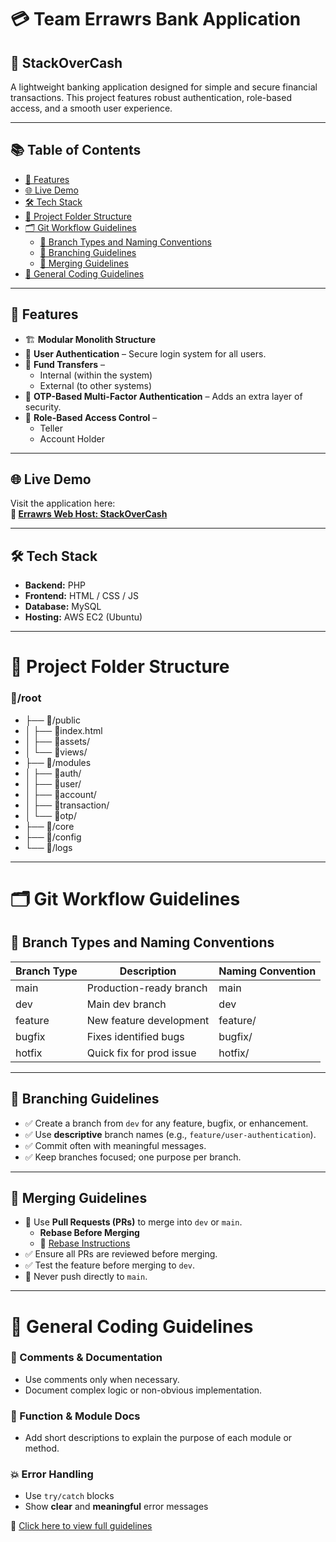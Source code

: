 # 💳 Team Errawrs Bank Application  
## 🏦 StackOverCash

A lightweight banking application designed for simple and secure financial transactions. This project features robust authentication, role-based access, and a smooth user experience.

---

## 📚 Table of Contents
- [🚀 Features](#-features)
- [🌐 Live Demo](#-live-demo)
- [🛠️ Tech Stack](#️-tech-stack)
- [📂 Project Folder Structure](#-project-folder-structure)
- [🗂️ Git Workflow Guidelines](#️-git-workflow-guidelines)
  - [🌿 Branch Types and Naming Conventions](#-branch-types-and-naming-conventions)
  - [🔧 Branching Guidelines](#-branching-guidelines)
  - [🔀 Merging Guidelines](#-merging-guidelines)
- [📜 General Coding Guidelines](#-general-coding-guidelines)

---

## 🚀 Features
- 🏗️ **Modular Monolith Structure**
- 🔐 **User Authentication** – Secure login system for all users.  
- 🔁 **Fund Transfers** –  
  - Internal (within the system)  
  - External (to other systems)  
- 🔑 **OTP-Based Multi-Factor Authentication** – Adds an extra layer of security.  
- 👥 **Role-Based Access Control** –  
  - Teller  
  - Account Holder

---

## 🌐 Live Demo

Visit the application here:  
**🔗 [Errawrs Web Host: StackOverCash](https://www.stackovercash.site/)**

---

## 🛠️ Tech Stack

- **Backend:** PHP  
- **Frontend:** HTML / CSS / JS  
- **Database:** MySQL  
- **Hosting:** AWS EC2 (Ubuntu)

---

# 📂 Project Folder Structure

### 📂/root
- ├── 📂/public              
- │   ├── 📄index.html       
- │   ├── 📂assets/          
- │   └── 📂views/           
- ├── 📂/modules             
- │   ├── 📂auth/            
- │   ├── 📂user/            
- │   ├── 📂account/         
- │   ├── 📂transaction/     
- │   └── 📂otp/             
- ├── 📂/core                
- ├── 📂/config              
- └── 📂/logs                

---

# 🗂️ Git Workflow Guidelines

## 🌿 Branch Types and Naming Conventions
| Branch Type | Description               | Naming Convention           |
|-------------|---------------------------|-----------------------------|
| main        | Production-ready branch   | main                        |
| dev         | Main dev branch           | dev                         |
| feature     | New feature development   | feature/<feature-name>      |
| bugfix      | Fixes identified bugs     | bugfix/<issue-description>  |
| hotfix      | Quick fix for prod issue  | hotfix/<issue>              |

---

## 🔧 Branching Guidelines

- ✅ Create a branch from `dev` for any feature, bugfix, or enhancement.
- ✅ Use **descriptive** branch names (e.g., `feature/user-authentication`).
- ✅ Commit often with meaningful messages.
- ✅ Keep branches focused; one purpose per branch.

---

## 🔀 Merging Guidelines

- 🔁 Use **Pull Requests (PRs)** to merge into `dev` or `main`.
  - **Rebase Before Merging**
  - 🔗 [Rebase Instructions](https://docs.google.com/document/d/1ICTXNdbj2nvUBl-8IEleAM3P-UGcojueomy6kGJ3W5U/edit?usp=sharing)
- ✅ Ensure all PRs are reviewed before merging.
- ✅ Test the feature before merging to `dev`.
- 🚫 Never push directly to `main`.

---

# 📜 General Coding Guidelines

### 💬 Comments & Documentation  
- Use comments only when necessary.  
- Document complex logic or non-obvious implementation.

### 📄 Function & Module Docs  
- Add short descriptions to explain the purpose of each module or method.  

### 💥 Error Handling  
- Use `try/catch` blocks  
- Show **clear** and **meaningful** error messages  

🔗 [Click here to view full guidelines](https://docs.google.com/document/d/1BbBcsGIdrAxlEc2rwTTQiuniiTPAqPuISj7KjDpHQYE/edit?usp=sharing)
